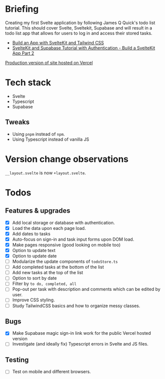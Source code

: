 # Briefing

Creating my first Svelte application by following James Q Quick's todo list tutorial. This should cover Svelte, Sveltekit, Supabase and will result in a todo list app that allows for users to log in and access their stored tasks.

-   [Build an App with SvelteKit and Tailwind CSS](https://www.youtube.com/watch?v=YipaPr4Aex8&t=166s)
-   [SvelteKit and Supabase Tutorial with Authentication - Build a SvelteKit App Part 2](https://www.youtube.com/watch?v=YqIyET7XKIQ)

[Production version of site hosted on Vercel](https://svelte-todo-app-budivoogt.vercel.app/)

# Tech stack

-   Svelte
-   Typescript
-   Supabase

## Tweaks

-   Using `pnpm` instead of `npm`.
-   Using Typescript instead of vanilla JS

# Version change observations

`__layout.svelte` is now `+layout.svelte`.

# Todos

## Features & upgrades

-   [x] Add local storage or database with authentication.
-   [x] Load the data upon each page load.
-   [x] Add dates to tasks
-   [x] Auto-focus on sign-in and task input forms upon DOM load.
-   [x] Make pages responsive (good looking on mobile too)
-   [x] Option to update text
-   [x] Option to update date
-   [ ] Modularize the update components of `todoStore.ts`
-   [ ] Add completed tasks at the bottom of the list
-   [ ] Add new tasks at the top of the list
-   [ ] Option to sort by date
-   [ ] Filter by `to do, completed, all`
-   [ ] Pop-out per task with description and comments which can be edited by user.
-   [ ] Improve CSS styling.
-   [ ] Study TailwindCSS basics and how to organize messy classes.

## Bugs

-   [x] Make Supabase magic sign-in link work for the public Vercel hosted version
-   [ ] Investigate (and ideally fix) Typescript errors in Svelte and JS files.

## Testing

-   [ ] Test on mobile and different browsers.
